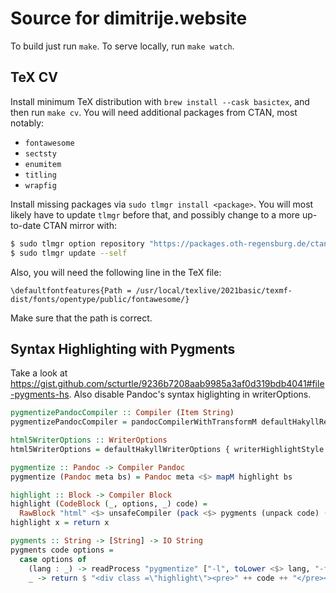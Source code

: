 # Source for dimitrije.website

To build just run `make`. To serve locally, run `make watch`.

## TeX CV

Install minimum TeX distribution with `brew install --cask basictex`, and then
run `make cv`. You will need additional packages from CTAN, most notably:

- `fontawesome`
- `sectsty`
- `enumitem`
- `titling`
- `wrapfig`

Install missing packages via `sudo tlmgr install <package>`. You will most
likely have to update `tlmgr` before that, and possibly change to a more
up-to-date CTAN mirror with:

```bash
$ sudo tlmgr option repository "https://packages.oth-regensburg.de/ctan/systems/texlive/tlnet"
$ sudo tlmgr update --self
```

Also, you will need the following line in the TeX file:

```
\defaultfontfeatures{Path = /usr/local/texlive/2021basic/texmf-dist/fonts/opentype/public/fontawesome/}
```

Make sure that the path is correct.

## Syntax Highlighting with Pygments

Take a look at https://gist.github.com/scturtle/9236b7208aab9985a3af0d319bdb4041#file-pygments-hs. Also disable Pandoc's syntax higlighting in writerOptions.

```haskell
pygmentizePandocCompiler :: Compiler (Item String)
pygmentizePandocCompiler = pandocCompilerWithTransformM defaultHakyllReaderOptions html5WriterOptions pygmentize

html5WriterOptions :: WriterOptions
html5WriterOptions = defaultHakyllWriterOptions { writerHighlightStyle = Nothing }

pygmentize :: Pandoc -> Compiler Pandoc
pygmentize (Pandoc meta bs) = Pandoc meta <$> mapM highlight bs

highlight :: Block -> Compiler Block
highlight (CodeBlock (_, options, _) code) =
  RawBlock "html" <$> unsafeCompiler (pack <$> pygments (unpack code) (unpack <$> options))
highlight x = return x

pygments :: String -> [String] -> IO String
pygments code options =
  case options of
    (lang : _) -> readProcess "pygmentize" ["-l", toLower <$> lang, "-f", "html"] code
    _ -> return $ "<div class =\"highlight\"><pre>" ++ code ++ "</pre></div>"
```
